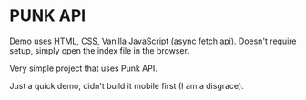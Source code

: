 # PUNK API

Demo uses HTML, CSS, Vanilla JavaScript (async fetch api). Doesn't require setup, simply open the index file in the browser.

Very simple project that uses Punk API.

Just a quick demo, didn't build it mobile first (I am a disgrace).

